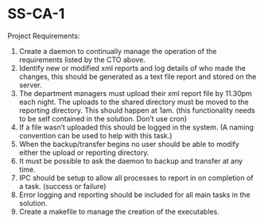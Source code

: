 # SS-CA-1
Project Requirements:
1. Create a daemon to continually manage the operation of the requirements listed by the CTO above.
2. Identify new or modified xml reports and log details of who made the changes, this should be generated as a text file report and stored on the server.
3. The department managers must upload their xml report file by 11.30pm each night. The uploads to the shared directory must be moved to the reporting directory. This should happen at 1am. (this functionality needs to be self contained in the solution. Don’t use cron)
4. If a file wasn’t uploaded this should be logged in the system. (A naming convention can be used to help with this task.)
5. When the backup/transfer begins no user should be able to modify either the upload or reporting directory.
6. It must be possible to ask the daemon to backup and transfer at any time.
7. IPC should be setup to allow all processes to report in on completion of a task. (success or failure)
8. Error logging and reporting should be included for all main tasks in the solution.
9. Create a makefile to manage the creation of the executables.